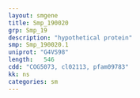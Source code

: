 ```yaml
---
layout: smgene
title: Smp_190020
grp: Smp_19
description: "hypothetical protein"
smp: Smp_190020.1
uniprot: "G4VS98"
length:   546
cdd: "COG5073, cl02113, pfam09783"
kk: ns
categories: sm
---
```


